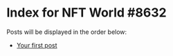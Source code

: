 # Index for NFT World #8632
Posts will be displayed in the order below:

- [Your first post](./001-first.md)

